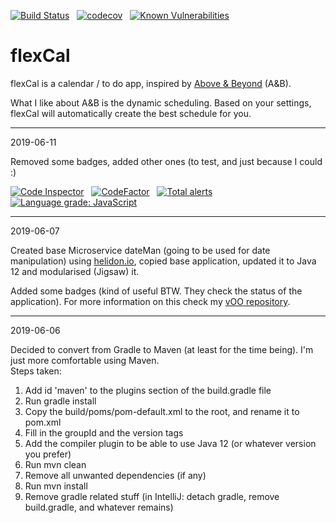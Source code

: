 [![Build Status](https://travis-ci.org/mylene/flexCal.svg?branch=master)](https://travis-ci.org/mylene/flexCal) &nbsp;
[![codecov](https://codecov.io/gh/mylene/flexCal/branch/master/graph/badge.svg)](https://codecov.io/gh/mylene/flexCal) &nbsp;
[![Known Vulnerabilities](https://snyk.io/test/github/mylene/flexCal/badge.svg)](https://snyk.io/test/github/mylene/flexCal) &nbsp;



# flexCal

flexCal is a calendar / to do app, inspired by [Above & Beyond] (A&B).

What I like about A&B is the dynamic scheduling. 
Based on your settings, flexCal will automatically create the best schedule for you.

-----

2019-06-11

Removed some badges, added other ones (to test, and just because I could :)

[![Code Inspector](https://www.code-inspector.com/project/157/status/svg)](https://www.code-inspector.com/public/project/157/flexCal/dashboard) &nbsp; 
[![CodeFactor](https://www.codefactor.io/repository/github/mylene/flexcal/badge)](https://www.codefactor.io/repository/github/mylene/flexcal) &nbsp;
[![Total alerts](https://img.shields.io/lgtm/alerts/g/mylene/flexCal.svg?logo=lgtm&logoWidth=18)](https://lgtm.com/projects/g/mylene/flexCal/alerts/) &nbsp;
[![Language grade: JavaScript](https://img.shields.io/lgtm/grade/javascript/g/mylene/flexCal.svg?logo=lgtm&logoWidth=18)](https://lgtm.com/projects/g/mylene/flexCal/context:javascript) &nbsp;




-----
2019-06-07

Created base Microservice dateMan (going to be used for date manipulation) using [helidon.io](http://helidon.io), copied base application, 
updated it to Java 12 and modularised (Jigsaw) it.

Added some badges (kind of useful BTW. They check the status of the application). For more information on this check my [vOO repository].

-----
2019-06-06

Decided to convert from Gradle to Maven (at least for the time being). I'm just more comfortable using Maven.    
Steps taken: 
1. Add id 'maven' to the plugins section of the build.gradle file
1. Run gradle install
1. Copy the build/poms/pom-default.xml to the root, and rename it to pom.xml
1. Fill in the groupId and the version tags
1. Add the compiler plugin to be able to use Java 12 (or whatever version you prefer)
1. Run mvn clean
1. Remove all unwanted dependencies (if any)
1. Run mvn install
1. Remove gradle related stuff (in IntelliJ: detach gradle,
   remove build.gradle, and whatever remains)
   
   
   




<!--- Links -->
[Above & Beyond]: http://www.1soft.com/aandb.html
[vOO repository]: https://github.com/mylene/vOO/